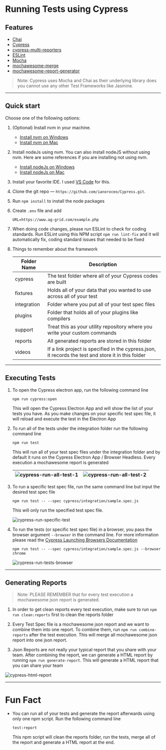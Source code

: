 # Running Tests using Cypress

## Features

- [Chai](https://www.chaijs.com/)
- [Cypress](https://www.cypress.io/)
- [cypress-multi-reporters](https://www.npmjs.com/package/cypress-multi-reporters)
- [ESLint](https://eslint.org/)
- [Mocha](https://mochajs.org/)
- [mochawesome-merge](https://www.npmjs.com/package/mochawesome-merge)
- [mochawesome-report-generator](https://www.npmjs.com/package/mochawesome-report-generator)

> Note: Cypress uses Mocha and Chai as their underlying library does you cannot use any other Test Frameworks like Jasmine.

***

## Quick start

Choose one of the following options:

1. (Optional) Install nvm in your machine.
    - [Install nvm on Windows](https://codeburst.io/nvm-for-windows-how-to-install-and-use-13b7a4209791)
    - [Install nvm on Mac](https://nodesource.com/blog/installing-node-js-tutorial-using-nvm-on-mac-os-x-and-ubuntu/)

2. Install nodeJs using nvm. You can also install nodeJS without using nvm. Here are some references if you are installing not using nvm.
    - [Install nodeJs on Windows](https://phoenixnap.com/kb/install-node-js-npm-on-windows)
    - [Install nodeJs on Mac](https://www.webucator.com/how-to/how-install-nodejs-on-mac.cfm)

3. Install your favorite IDE. I used [VS Code](https://code.visualstudio.com/download) for this.

4. Clone the git repo — `https://github.com/ianoroceo/Cypress.git`.

5. Run `npm install` to install the node packages

6. Create `.env` file and add

    ```console
    URL=https://www.ag-grid.com/example.php
    ```

7. When doing code changes, please run ESLint to check for coding standards. Run ESLint using this NPM script `npm run lint-fix` and it will automatically fix, coding standard issues that needed to be fixed

8. Things to remember about the framework

    | Folder Name  | Description       |
    |-------------|-------------------|
    | cypress | The test folder where all of your Cypress codes are built |
    | fixtures | Holds all of your data that you wanted to use across all of your test |
    | integration | Folder where you put all of your test spec files |
    | plugins | Folder that holds all of your plugins like compilers |
    | support | Treat this as your utility repository where you write your custom commands |
    | reports | All generated reports are stored in this folder |
    | videos | If a link project is specified in the cypress.json, it records the test and store it in this folder |

***

## Executing Tests

1. To open the Cypress electron app, run the following command line

    ```console
    npm run cypress:open
    ```

    This will open the Cypress Electron App and will show the list of your tests you have. As you make changes on your specific test spec file, it will reload and execute the test in the Electron App

2. To run all of the tests under the integration folder run the following command line

    ```console
    npm run test
    ```

    This will run all of your test spec files under the integration folder and by default it runs on the Cypress Electron App / Browser Headless. Every execution a mochawesome report is generated

    | ![cypress-run-all-test-1](./docs/cypress-run-all-tests-1.png) | ![cypress-run-all-test-2](./docs/cypress-run-all-tests-2.png) |
    |-------------|-------------------|

3. To run a specific test spec file, run the same command line but input the desired test spec file

    ```console
    npm run test -- --spec cypress/integration/sample.spec.js
    ```

    This will only run the specified test spec file.

    ![cypress-run-specific-test](./docs/cypress-run-specific-tests.png)

4. To run the tests (or specific test spec file) in a browser, you pass the browser argument `--browser` in the command line. For more information please read the [Cypress Launching Browsers Documentation](https://docs.cypress.io/guides/guides/launching-browsers)

    ```console
    npm run test -- --spec cypress/integration/sample.spec.js --browser chrome
    ```
    
    ![cypress-run-tests-browser](./docs/cypress-run-tests-browser.png)

***

## Generating Reports

> Note: PLEASE REMEMBER that for every test execution a mochawesome json report is generated.

1. In order to get clean reports every test execution, make sure to run `npm run clean:reports` first to clean the reports folder

2. Every Test Spec file is a mochawesome json report and we want to combine them into one report. To combine them, run `npm run combine-reports` after the test execution. This will merge all mochawesome json report into one json report.

3. Json Reports are not really your typical report that you share with your team. After combining the report, we can generate a HTML report by running `npm run generate-report`. This will generate a HTML report that you can share your team

![cypress-html-report](./docs/cypress-html-report.png)

***

# Fun Fact

- You can run all of your tests and generate the report afterwards using only one npm script. Run the following command line

    ```console
    test:report
    ```
    This npm script will clean the reports folder, run the tests, merge all of the report and generate a HTML report at the end.